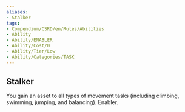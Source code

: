 ```yaml
---
aliases:
- Stalker
tags:
- Compendium/CSRD/en/Rules/Abilities
- Ability
- Ability/ENABLER
- Ability/Cost/0
- Ability/Tier/Low
- Ability/Categories/TASK
---
```


  
## Stalker  
You gain an asset to all types of movement tasks (including climbing, swimming, jumping, and balancing). Enabler. 